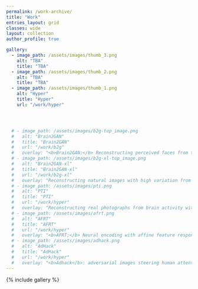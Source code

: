 ```yaml
---
permalink: /work-archive/
title: "Work"
entries_layout: grid
classes: wide
layout: collection
author_profile: true

gallery:
  - image_path: /assets/images/thumb_3.png
    alt: "TBA"
    title: "TBA"
  - image_path: /assets/images/thumb_2.png
    alt: "TBA"
    title: "TBA"
  - image_path: /assets/images/thumb_1.png
    alt: "Hyper"
    title: "Hyper"
    url: "/work/hyper"




  # - image_path: /assets/images/b2g-top_image.png
  #   alt: "Brain2GAN"
  #   title: "Brain2GAN"
  #   url: "/work/b2g"
  #   overlay: "<b>Brain2GAN;</b> Reconstructing perceived faces from the primate brain via StyleGAN"
  # - image_path: /assets/images/b2g-xl-top_image.png
  #   alt: "Brain2GAN-xl"
  #   title: "Brain2GAN-xl"
  #   url: "/work/b2g-xl"
  #   overlay: "Reconstructing natural images with high variation from the primate brain via StyleGAN-xl"
  # - image_path: /assets/images/pti.png
  #   alt: "PTI"
  #   title: "PTI"
  #   url: "/work/hyper"
  #   overlay: "Reconstructing real photographs from brain activity with Brain2GAN and PTI"
  # - image_path: /assets/images/afrt.png
  #   alt: "AFRT"
  #   title: "AFRT"
  #   url: "/work/hyper"
  #   overlay: "<b>AFRT;</b> Neural encoding with affine feature response transforms"
  # - image_path: /assets/images/adhack.png
  #   alt: "AdHack"
  #   title: "AdHack"
  #   url: "/work/hyper"
  #   overlay: "<b>Adhack</b>: adversarial images steering human attention"
---
```


<!-- [![Hyper](/assets/images/hyper.jpg){: width="250" }](/work/hyper) -->
{% include gallery %}